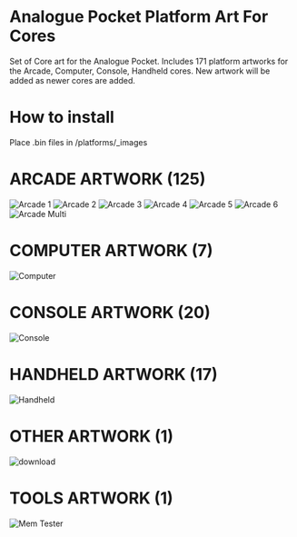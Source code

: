 # Analogue Pocket Platform Art For Cores
Set of Core art for the Analogue Pocket. Includes 171 platform artworks for the Arcade, Computer, Console, Handheld cores. New artwork will be added as newer cores are added.

# How to install
Place .bin files in /platforms/_images

# ARCADE ARTWORK (125)
![Arcade 1](https://github.com/user-attachments/assets/09c62f50-7173-4dcc-b78c-5140246eaad5)
![Arcade 2](https://github.com/user-attachments/assets/064610a0-5523-4f76-8ef8-e65908fd4efe)
![Arcade 3](https://github.com/user-attachments/assets/e03172ba-5f43-47ef-aff2-356a68937afa)
![Arcade 4](https://github.com/user-attachments/assets/8fe7f781-658d-455d-a865-570a33d65653)
![Arcade 5](https://github.com/user-attachments/assets/e3542787-8f38-4146-a9be-0cc289eb4233)
![Arcade 6](https://github.com/user-attachments/assets/741ee752-4af4-44bc-8be4-eb9690edf749)
![Arcade Multi](https://github.com/user-attachments/assets/1223d837-89b6-4a84-8d3c-620ae2fc7787)

# COMPUTER ARTWORK (7)
![Computer](https://github.com/user-attachments/assets/bb21dc6e-2f9e-4489-b789-42ddf9fb8894)

# CONSOLE ARTWORK (20)
![Console](https://github.com/user-attachments/assets/1302fd88-236b-428b-ba4c-44bc2a3c459a)

# HANDHELD ARTWORK (17)
![Handheld](https://github.com/user-attachments/assets/5aa511a3-73fc-4d64-bd69-84d401ea4013)

# OTHER ARTWORK (1)
![download](https://github.com/user-attachments/assets/01b7942f-c415-4ddb-a5af-4305cac78772)

# TOOLS ARTWORK (1)
![Mem Tester](https://github.com/user-attachments/assets/61da0974-0bc9-413c-b93b-15ef63af6e55)
